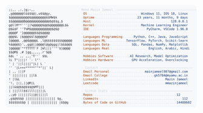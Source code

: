 <picture>
  <source srcset="https://raw.githubusercontent.com/mmazinjameel/mmazinjameel/main/dark_mode.svg?v=1760436708" media="(prefers-color-scheme: dark)">
  <img src="https://raw.githubusercontent.com/mmazinjameel/mmazinjameel/main/light_mode.svg?v=1760436708">
</picture>
